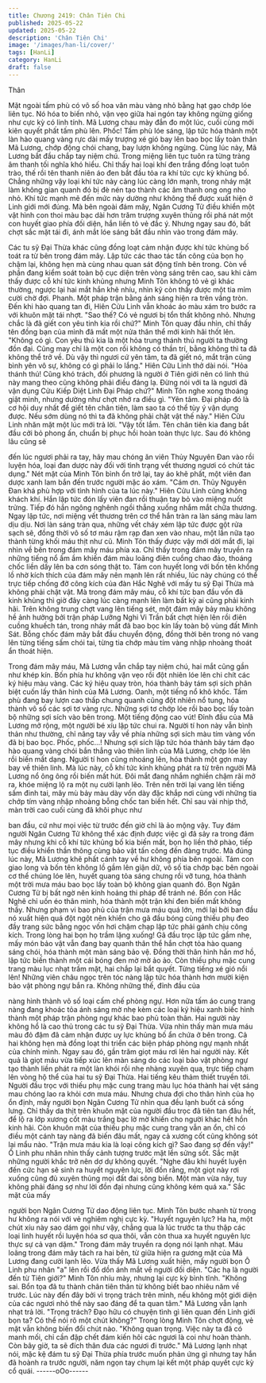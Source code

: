 ```yaml
---
title: Chương 2419: Chân Tiên Chi
published: 2025-05-22
updated: 2025-05-22
description: 'Chân Tiên Chi'
image: '/images/han-li/cover/'
tags: [HanLi]
category: HanLi
draft: false
---
```


Thân

Mặt ngoài tấm phù có vô số hoa văn màu vàng nhỏ bằng hạt gạo
chớp lóe liên tục. Nó hóa to biến nhỏ, vặn vẹo giữa hai ngón tay
không ngừng giống như cực kỳ có linh tính.
Mã Lương chau mày đắn đo một lúc, cuối cùng mới kiên quyết
phất tấm phù lên.
Phốc!
Tấm phù lóe sáng, lập tức hóa thành một làn hào quang vàng rực
dài mấy trượng xé gió bay lên bao bọc lấy toàn thân Mã Lương,
chớp động chói chang, bay lượn không ngừng.
Cùng lúc này, Mã Lương bắt đầu chắp tay niệm chú. Trong miệng
liên tục tuôn ra từng tràng âm thanh tối nghĩa khó hiểu.
Chỉ thấy hai loại khí đen trắng đồng loạt tuôn trào, thế rồi tên
thanh niên áo đen bắt đầu tỏa ra khí tức cực kỳ khủng bố. Chẳng
những vậy loại khí tức này càng lúc càng lớn mạnh, trong nháy
mặt làm không gian quanh đó bị đè nén tạo thành các âm thanh
ong ong nho nhỏ.
Khí tức mạnh mẽ đến mức này dường như không thể được xuất
hiện ở Linh giới mới đúng.
Mà bên ngoài đám mây, Ngân Cương Tử điều khiển một vật hình
con thoi màu bạc dài hơn trăm trượng xuyên thủng rồi phá nát
một con huyết giao phía đối diện, hắn liền tỏ vẻ đắc ý. Nhưng
ngay sau đó, bất chợt sắc mặt tái đi, ánh mắt lóe sáng bắt đầu
nhìn vào trong đám mây.

Các tu sỹ Đại Thừa khác cũng đồng loạt cảm nhận được khí tức
khủng bố toát ra từ bên trong đám mây. Lập tức các thao tác tấn
công của bọn họ chậm lại, không hẹn mà cùng nhau quan sát
động tĩnh bên trong.
Còn về phần đang kiểm soát toàn bộ cục diện trên vòng sáng trên
cao, sau khi cảm thấy được cỗ khí tức kinh khủng nhưng Minh
Tôn không tỏ vẻ gì khác thường, ngược lại hai mắt hắn khẽ nhíu,
nhìn kỹ còn thấy được một tia mỉm cười chờ đợi.
Phanh.
Một pháp trận bằng ánh sáng hiện ra trên vầng tròn. Đến khi hào
quang tan đi, Hiên Cửu Linh vẫn khoác áo màu xám tro bước ra
với khuôn mặt tái nhợt.
"Sao thế? Có vẻ ngươi bị tổn thất không nhỏ. Nhưng chắc là đã
giết con yêu tinh kia rồi chứ?" Minh Tôn quay đầu nhìn, chỉ thấy
tên đồng bạn của mình đã mất một nửa thân thể mới kinh hãi thốt
lên.
"Không có gì. Con yêu thú kia là một hỏa trung thánh thú người ta
thường đồn đại. Cũng may chỉ là một con rối không có thần trí,
bằng không thì ta đã không thể trở về. Dù vậy thì ngươi cứ yên
tâm, ta đã giết nó, mắt trận cũng bình yên vô sự, không có gì phải
lo lắng." Hiên Cữu Linh thở dài nói.
"Hỏa thánh thú! Cũng khó trách, đối phương là người ở Tiên giới
nên có linh thú này mang theo cũng không phải điều đáng lạ.
Đừng nói với ta là ngươi đã vận dụng Cửu Kiếp Diệt Linh Đại
Pháp chứ?" Minh Tôn nghe xong thoáng giật mình, nhưng dường
như chợt nhớ ra điều gì.
"Yên tâm. Đại pháp đó là cơ hội duy nhất để giết tên chân tiên,
làm sao ta có thể tùy ý vận dụng được. Nếu sớm dùng nó thì ta
đã không phải chật vật thế này." Hiên Cửu Linh nhăn mặt một lúc
mới trả lời.
"Vậy tốt lắm. Tên chân tiên kia đang bắt đầu cởi bỏ phong ấn,
chuẩn bị phục hồi hoàn toàn thực lực. Sau đó không lâu cũng sẽ

đến lúc ngươi phải ra tay, hãy mau chóng ăn viên Thủy Nguyên
Đan vào rồi luyện hóa, loại đan dược này đối với tình trạng vết
thương ngươi có chút tác dụng." Nét mặt của Minh Tôn bình ổn
trở lại, tay áo khẽ phất, một viên đan dược xanh lam bắn đến
trước người mặc áo xám.
"Cám ơn. Thủy Nguyên Đan khá phù hợp với tình hình của ta lúc
này." Hiên Cửu Linh cũng không khách khí. Hắn lập tức đón lấy
viên đan rồi thuận tay bỏ vào miệng nuốt trửng. Tiếp đó hắn
ngông nghênh ngồi thẳng xuống nhắm mắt chữa thương.
Ngay lập tức, nơi miệng vết thương trên cơ thể hắn tràn ra làn
sáng màu lam dịu dịu. Nơi làn sáng tràn qua, những vết cháy xém
lập tức được gột rửa sạch sẽ, đồng thời vô số tơ máu rậm rạp
đan xen vào nhau, một lần nữa tạo thành từng khối máu thịt như
cũ.
Minh Tôn thấy được vậy mới dời mắt đi, lại nhìn về bên trong đám
mây máu phía xa.
Chỉ thấy trong đám mây truyền ra những tiếng nổ ầm ầm khiến
đám màu loãng điên cuồng chao đảo, thoáng chốc liền dấy lên ba
cơn sóng thật to.
Tám con huyết long với bốn tên khổng lồ nhờ kích thích của đám
mây nên mạnh lên rất nhiều, lúc này chúng có thể trực tiếp chống
đỡ công kích của đàn Hắc Nghê với mấy tu sỹ Đại Thừa mà
không phải chật vật.
Mà trong đám mây máu, cỗ khí tức ban đầu vốn đã kinh khủng thì
giờ đây càng lúc càng mạnh lên làm bất kỳ ai cũng phải kinh hãi.
Trên không trung chợt vang lên tiếng sét, một đám mây bảy màu
không hề ảnh hưởng bởi trận pháp Lưỡng Nghi Vi Trần bất chợt
hiện lên rồi điên cuồng khuếch tán, trong nháy mắt đã bao bọc kín
lấy toàn bộ vùng đất Minh Sát.
Bỗng chốc đám mây bắt đầu chuyển động, đồng thời bên trong
nó vang lên từng tiếng sấm chói tai, từng tia chớp màu tím vàng
nhập nhoàng thoát ẩn thoát hiện.

Trong đám mây máu, Mã Lương vẫn chắp tay niệm chú, hai mắt
cũng gần như khép kín.
Bốn phía hư không vặn vẹo rồi đột nhiên lóe lên chi chít các ký
hiệu màu vàng. Các ký hiệu quay tròn, hóa thành bảy tám sợi
sích phân biệt cuốn lấy thân hình của Mã Lương.
Oanh, một tiếng nổ khô khốc.
Tấm phù đang bay lượn cao thấp chung quanh cũng đột nhiên nổ
tung, hóa thành vô số các sợi tơ vàng rực. Những sợi tơ chớp lóe
rồi bao bọc lấy toàn bộ những sợi sích vào bên trong.
Một tiếng động cao vút!
Đỉnh đầu của Mã Lương mở rộng, một người bé xíu lập tức chui
ra.
Người tí hon này vẫn bình thản như thường, chỉ nâng tay vẫy về
phía những sợi sích màu tím vàng vốn đã bị bao bọc.
Phốc, phốc...!
Nhưng sợi sích lập tức hóa thành bảy tám đạo hào quang vàng
chói bắn thẳng vào thiên linh của Mã Lương, chớp lóe lên rồi biến
mất dạng.
Người tí hon cũng nhoáng lên, hóa thành một gợn may bay về
thiên linh.
Mà lúc này, cỗ khí tức kinh khủng phát ra từ trên người Mã Lương
nổ ông ông rồi biến mất hút. Đôi mắt đang nhắm nghiền chậm rãi
mở ra, khóe miệng lộ ra một nụ cười lạnh lẽo.
Trên nền trời lại vang lên tiếng sấm đinh tai, mây mù bảy màu dày
vốn dày đặc khắp nơi cùng với những tia chớp tím vàng nhập
nhoàng bỗng chốc tan biến hết.
Chỉ sau vài nhịp thở, màn trời cao cuối cùng đã khôi phục như

ban đầu, cứ như mọi việc từ trước đến giờ chỉ là ảo mộng vậy.
Tuy đám người Ngân Cương Tử không thể xác định được việc gì
đã sảy ra trong đám mây nhưng khi cỗ khí tức khủng bố kia biến
mất, bọn họ liền thở phào, tiếp tục điều khiển thần thông cùng
bảo vật tấn công đến đàng trước.
Mà đúng lúc này, Mã Lương khẽ phất cánh tay về hư không phía
bên ngoài.
Tám con giao long và bốn tên không lồ gầm lên giận dữ, vô số tia
chớp bạc bên ngoài cơ thể chúng lóe lên, huyết quang tỏa sáng
chưng rồi vỡ tung, hóa thành một trời mưa máu bao bọc lấy toàn
bộ không gian quanh đó.
Bọn Ngân Cương Tử bị bất ngờ nên kinh hoảng thi pháp để tránh
né.
Bốn con Hắc Nghê chỉ uốn éo thân mình, hóa thành một trận khí
đen biến mất không thấy.
Nhưng phạm vi bao phủ của trận mưa máu quá lớn, mới lại bởi
ban đầu nó xuất hiện quá đột ngột nên khiến cho gã đầu bóng
cùng thiếu phụ đeo đầy trang sức bằng ngọc vốn hơi chậm chạp
lập tức phải gánh chịu công kích.
Trong lòng hai bọn họ trầm lặng xuống!
Gã đầu trọc lập tức gầm nhẹ, mấy món bảo vật vẫn đang bay
quanh thân thể hắn chợt tỏa hào quang sáng chói, hóa thành một
màn sáng bảo vệ. Đồng thời thân hình hắn mơ hồ, lập tức biến
thành một cái bóng đen mờ mờ ảo ảo.
Còn thiếu phụ mặc cung trang màu lục nhạt trầm mặt, hai chắp lại
bắt quyết.
Từng tiếng xé gió nổi lên!
Những viên châu ngọc trên tóc nàng lập tức hóa thành hơn mười
kiện bảo vật phòng ngự bắn ra. Không những thế, đỉnh đầu của

nàng hình thành vô số loại cấm chế phòng ngự. Hơn nữa tấm áo
cung trang nàng đang khoác tỏa ánh sáng mờ nhẹ kèm các loại
ký hiệu xanh biếc hình thành một pháp trận phòng ngự khác bao
phủ toàn thân.
Hai người này không hổ là cao thủ trong các tu sỹ Đại Thừa. Vừa
nhìn thấy màn mưa máu màu đỏ đậm đã cảm nhận được uy lực
khủng bố ẩn chứa ở bên trong. Cả hai không hẹn mà đồng loạt thi
triển các biện pháp phòng ngự mạnh nhất của chính mình.
Ngay sau đó, gần trăm giọt máu rơi lên hai người này.
Kết quả là giọt máu vừa tiếp xúc lên màn sáng do các loại bảo vật
phòng ngự tạo thành liền phát ra một làn khói rồi nhẹ nhàng
xuyên qua, trực tiếp chạm lên vòng hộ thể của hai tu sỹ Đại Thừa.
Hai tiếng kêu thảm thiết truyền tới.
Người đầu trọc với thiếu phụ mặc cung trang màu lục hóa thành
hai vệt sáng mau chóng lao ra khỏi cơn mưa máu. Nhưng chưa
đợi cho thân hình của họ ổn định, mấy người bọn Ngân Cương
Tử nhìn qua đều lạnh buốt cả sống lưng.
Chỉ thấy da thịt trên khuôn mặt của người đầu trọc đã tiên tan đâu
hết, để lộ ra lớp xương cốt màu trắng bạc lờ mờ khiến cho người
khác hết hồn kinh hãi.
Còn khuôn mặt của thiếu phụ mặc cung trang vẫn an ổn, chỉ có
điều một cánh tay nàng đã biến đâu mất, ngay cả xương cốt cũng
không sót lại mẩu nào.
"Trận mưa máu kia là loại công kích gì? Sao đang sợ đến vậy!" Ô
Linh phu nhân nhìn thấy cảnh tượng trước mặt lền sửng sốt.
Sắc mặt những người khắc trở nên dơ dự không quyết.
"Nghe đâu khi huyết luyện đến cức hạn sẽ sinh ra huyết nguyên
lực, lời đồn rằng, một giọt này rơi xuống cũng đủ xuyên thủng mọi
đất đai sông biển. Một màn vừa nãy, tuy không phải đáng sợ như
lời đồn đại nhưng cũng không kém quá xa." Sắc mặt của mấy

người bọn Ngân Cương Tử dao động liên tục. Minh Tôn bước
nhanh từ trong hư không ra nói với vẻ nghiêm nghị cực kỳ.
"Huyết nguyên lực? Ha ha, một chút xíu này sao dám gọi như
vậy, chẳng qua là lúc trước ta thu thập các loại linh huyết rồi luyện
hóa sơ qua thôi, vẫn còn thua xa huyết nguyên lực thực sự cả
vạn dặm." Trong đám mây truyền ra dọng nói lạnh nhạt.
Máu loãng trong đám mây tách ra hai bên, từ giữa hiện ra gương
mặt của Mã Lương đang cười lạnh lẽo.
Vừa thấy Mã Lương xuất hiện, mấy người bọn Ô Linh phu nhân
"a" lên rồi đổ dồn ánh mắt về người đối diện.
"Các hạ là người đến từ Tiên giới?" Minh Tôn nhíu mày, nhưng lại
cực kỳ bình tĩnh.
"Không sai. Bổn tọa đã tu thành chân tiên thân từ không biết bao
nhiêu năm về trước. Lúc này đến đây bởi vì trọng trách trên mình,
nếu không một giới diện của các ngươi nhỏ thế này sao đáng để
ta quan tâm." Mã Lương vẫn lạnh nhạt trả lời.
"Trọng trách? Đạo hữu có chuyện tình gì liên quan đến Linh giới
bọn ta? Có thể nói rõ một chút không?" Trong lòng Minh Tôn chợt
động, vẻ mặt vẫn không biến đổi chút nào.
"Không quan trọng. Việc này ta đã có manh mối, chỉ cần đập chết
đám kiến hôi các ngươi là coi như hoàn thành. Còn bây giờ, ta sẽ
đích thân đưa các ngươi đi trước." Mã Lương lạnh nhạt nói, mặc
kệ đám tu sỹ Đại Thừa phía trước muốn phản ứng gì nhưng tay
hắn đã hoành ra trước người, năm ngọn tay chụm lại kết một
pháp quyết cực kỳ cổ quái.
------oOo------

